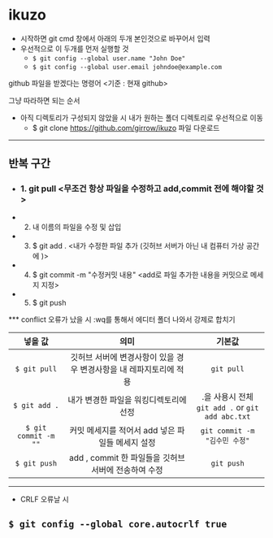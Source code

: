 # ikuzo

- 시작하면 git cmd 창에서 아래의 두개 본인것으로 바꾸어서 입력
 - 우선적으로 이 두개를 먼저 실행할 것
   - `$ git config --global user.name "John Doe"`<br>
   - `$ git config --global user.email johndoe@example.com`

github 파일을 받겠다는 명령어 <기준 : 현재 github>

그냥 따라하면 되는 순서

- 아직 디렉토리가 구성되지 않았을 시 내가 원하는 폴더 디렉토리로 우선적으로 이동<br>
  - $ git clone https://github.com/girrow/ikuzo 파일 다운로드 

---
반복 구간
---
- ### 1. git pull <무조건 항상 파일을 수정하고 add,commit 전에 해야할 것>
- 2. 내 이름의 파일을 수정 및 삽입
- 3. $ git add . <내가 수정한 파일 추가 (깃허브 서버가 아닌 내 컴퓨터 가상 공간에 )>
- 4. $ git commit -m "수정커밋 내용" <add로 파일 추가한 내용을 커밋으로 메세지 지정>
- 5. $ git push

*** conflict 오류가 났을 시 :wq를 통해서 에디터 폴더 나와서 강제로 합치기


| 넣을 값 | 의미 | 기본값 |
|:---:|:---:|:---:|
| `$ git pull` | 깃허브 서버에 변경사항이 있을 경우 변경사항을 내 레파지토리에 적용 | `git pull` |
| `$ git add .` | 내가 변경한 파일을 워킹디렉토리에 선정 | .을 사용시 전체 <br> `git add .` or `git add abc.txt` |
| `$ git commit -m ""` | 커밋 메세지를 적어서 add 넣은 파일들 메세지 설정 | `git commit -m "김수민 수정"` |
| `$ git push` | add , commit 한 파일들을 깃허브 서버에 전송하여 수정 | `git push` |


---

* CRLF 오류날 시

`$ git config --global core.autocrlf true`
------
